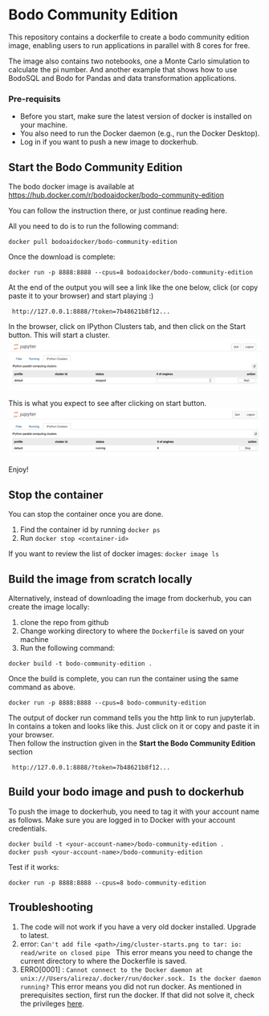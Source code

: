 # Bodo Community Edition
This repository contains a dockerfile to create a bodo community edition image, enabling users to run applications in parallel with 8 cores for free. 

The image also contains two notebooks, one a Monte Carlo simulation to calculate the pi number. And another example that shows how to use BodoSQL and Bodo for Pandas and data transformation applications.


### Pre-requisits
- Before you start, make sure the latest version of docker is installed on your machine.
- You also need to run the Docker daemon (e.g., run the Docker Desktop).
- Log in if you want to push a new image to dockerhub. 

## Start the Bodo Community Edition

The bodo docker image is available at https://hub.docker.com/r/bodoaidocker/bodo-community-edition

You can follow the instruction there, or just continue reading here. 

All you need to do is to run the following command:
```shell
docker pull bodoaidocker/bodo-community-edition
```

Once the download is complete:
```shell
docker run -p 8888:8888 --cpus=8 bodoaidocker/bodo-community-edition
```

At the end of the output you will see a link like the one below, click (or copy paste it to your browser) and start playing :)

```shell
 http://127.0.0.1:8888/?token=7b48621b8f12...
```

In the browser, click on IPython Clusters tab, and then click on the Start button. This will start a cluster. 
![image](img/jupyterlab.png)

This is what you expect to see after clicking on start button.
![cluster-starts](img/cluster-starts.png)

Enjoy!

## Stop the container
You can stop the container once you are done. 
1. Find the container id by running `docker ps`
2. Run `docker stop <container-id>`

If you want to review the list of docker images:
`docker image ls`


## Build the image from scratch locally

Alternatively, instead of downloading the image from dockerhub, you can create the image locally:
1. clone the repo from github
2. Change working directory to where the `Dockerfile` is saved on your machine
3. Run the following command:

```shell
docker build -t bodo-community-edition . 
```
Once the build is complete, you can run the container using the same command as above. 

```shell
docker run -p 8888:8888 --cpus=8 bodo-community-edition 
```

The output of docker run command tells you the http link to run jupyterlab. In contains a token and looks like this.
Just click on it or copy and paste it in your browser.  
Then follow the instruction given in the **Start the Bodo Community Edition** section
```shell
 http://127.0.0.1:8888/?token=7b48621b8f12...
```


## Build your bodo image and push to dockerhub
To push the image to dockerhub, you need to tag it with your account name as follows. 
Make sure you are logged in to Docker with your account credentials.


```shell
docker build -t <your-account-name>/bodo-community-edition .    
docker push <your-account-name>/bodo-community-edition  
```

Test if it works:
```shell
docker run -p 8888:8888 --cpus=8 bodo-community-edition 
```


## Troubleshooting
1. The code will not work if you have a very old docker installed. Upgrade to latest.
2. error:  `Can't add file <path>/img/cluster-starts.png to tar: io: read/write on closed pipe ` This error means you need to change the current directory to where the Dockerfile is saved. 
3. ERRO[0001] : `Cannot connect to the Docker daemon at unix:///Users/alireza/.docker/run/docker.sock. Is the docker daemon running?` 
This error means you did not run docker. As mentioned in prerequisites section, first run the docker. 
If that did not solve it, check the privileges [here](https://phoenixnap.com/kb/cannot-connect-to-the-docker-daemon-error).
